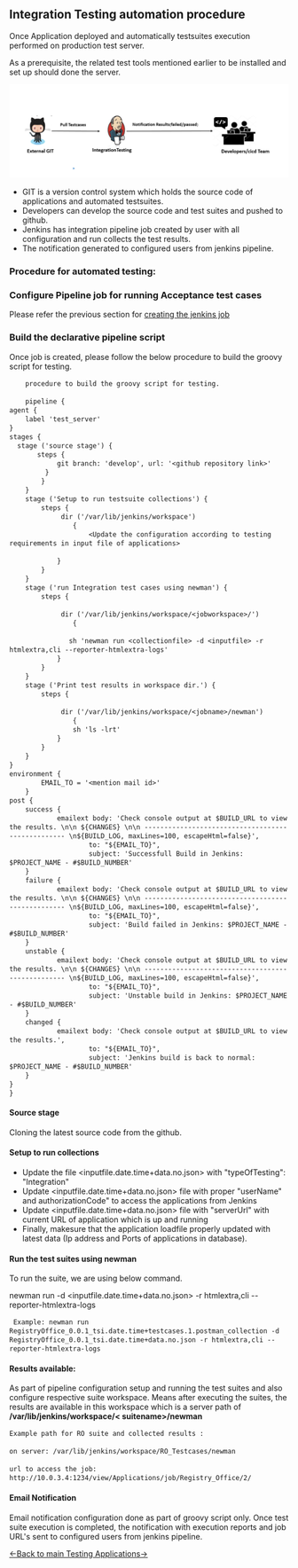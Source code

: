 ## Integration Testing automation procedure 
Once Application deployed and automatically testsuites execution performed on production test server.

As a prerequisite, the related test tools mentioned earlier to be installed and set up should done the server.

![IntegrationFlow](./../Images/IntegrationFlow.PNG)

* GIT is a version control system which holds the source code of applications and automated testsuites.
* Developers can develop the source code and test suites and pushed to github.
* Jenkins has integration pipeline job created by user with all configuration and run collects the test results.
* The notification generated to configured users from jenkins pipeline.

### Procedure for automated testing:

### Configure Pipeline job for running Acceptance test cases

Please refer the previous section for [creating the jenkins job](../Tools/Jenkins/JenkinsJobsAndSDNDeployment.md#list-of-jenkins-jobs)


### Build the declarative pipeline script
Once job is created, please follow the below procedure to build the groovy script for testing.

        procedure to build the groovy script for testing.

        pipeline {
    agent {
        label 'test_server'
    }
    stages {
      stage ('source stage') {
           steps {
                git branch: 'develop', url: '<github repository link>' 
             }
            }
        }
        stage ('Setup to run testsuite collections') {
            steps {
                 dir ('/var/lib/jenkins/workspace')
                    {
                        <Update the configuration according to testing requirements in input file of applications>

                }
            }
        }
        stage ('run Integration test cases using newman') {
            steps {

                 dir ('/var/lib/jenkins/workspace/<jobworkspace>/')
                    {
                    
                   sh 'newman run <collectionfile> -d <inputfile> -r htmlextra,cli --reporter-htmlextra-logs'
                }
            }
        }  
        stage ('Print test results in workspace dir.') {
            steps {

                 dir ('/var/lib/jenkins/workspace/<jobname>/newman')
                    {
                    sh 'ls -lrt'
                }
            }
        }
    }
    environment {
            EMAIL_TO = '<mention mail id>'
        }
    post {
    	success {
                emailext body: 'Check console output at $BUILD_URL to view the results. \n\n ${CHANGES} \n\n -------------------------------------------------- \n${BUILD_LOG, maxLines=100, escapeHtml=false}', 
                        to: "${EMAIL_TO}", 
                        subject: 'Successfull Build in Jenkins: $PROJECT_NAME - #$BUILD_NUMBER'
        }
    	failure {
                emailext body: 'Check console output at $BUILD_URL to view the results. \n\n ${CHANGES} \n\n -------------------------------------------------- \n${BUILD_LOG, maxLines=100, escapeHtml=false}', 
                        to: "${EMAIL_TO}", 
                        subject: 'Build failed in Jenkins: $PROJECT_NAME - #$BUILD_NUMBER'
        }
        unstable {
                emailext body: 'Check console output at $BUILD_URL to view the results. \n\n ${CHANGES} \n\n -------------------------------------------------- \n${BUILD_LOG, maxLines=100, escapeHtml=false}', 
                        to: "${EMAIL_TO}", 
                        subject: 'Unstable build in Jenkins: $PROJECT_NAME - #$BUILD_NUMBER'
        }
        changed {
                emailext body: 'Check console output at $BUILD_URL to view the results.', 
                        to: "${EMAIL_TO}", 
                        subject: 'Jenkins build is back to normal: $PROJECT_NAME - #$BUILD_NUMBER'
        }
    }
    }

#### Source stage 
Cloning the latest source code from the github.

#### Setup to run collections 
- Update the file <inputfile.date.time+data.no.json> with "typeOfTesting": "Integration"
- Update <inputfile.date.time+data.no.json> file with proper "userName" and authorizationCode" to access the applications from Jenkins
-  Update <inputfile.date.time+data.no.json> file with  "serverUrl" with current URL of application which is up and running
- Finally, makesure that the application loadfile properly updated with latest data (Ip address and Ports of applications in database).

#### Run the test suites using newman
To run the suite, we are using below command.

 newman run <postmancollectionjsonfile> -d <inputfile.date.time+data.no.json> -r htmlextra,cli --reporter-htmlextra-logs

     Example: newman run RegistryOffice_0.0.1_tsi.date.time+testcases.1.postman_collection -d RegistryOffice_0.0.1_tsi.date.time+data.no.json -r htmlextra,cli --reporter-htmlextra-logs

#### Results available:
As part of pipeline configuration setup and running the test suites and also configure respective suite workspace. Means after executing the suites, the results are available in this workspace which is a server path of **/var/lib/jenkins/workspace/< suitename>/newman**

    Example path for RO suite and collected results :

    on server: /var/lib/jenkins/workspace/RO_Testcases/newman

    url to access the job: http://10.0.3.4:1234/view/Applications/job/Registry_Office/2/

#### Email Notification

Email notification configuration done as part of groovy script only. Once test suite execution is completed, the notification with execution reports and job URL's sent to configured users from jenkins pipeline.

[<-Back to main Testing Applications->](../../TestingApplications.md)
